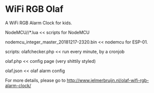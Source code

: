 # WiFi RGB Olaf
A WiFi RGB Alarm Clock for kids.

NodeMCU//*.lua << scripts for NodeMCU

nodemcu_integer_master_20181217-2320.bin << nodemcu for ESP-01.


scripts:
olafchecker.php << run every minute, by a cronjob

olaf.php << config page (very shittily styled)

olaf.json << olaf alarm config

For more details, please go to http://www.jelmerbruijn.nl/olaf-wifi-rgb-alarm-clock/
